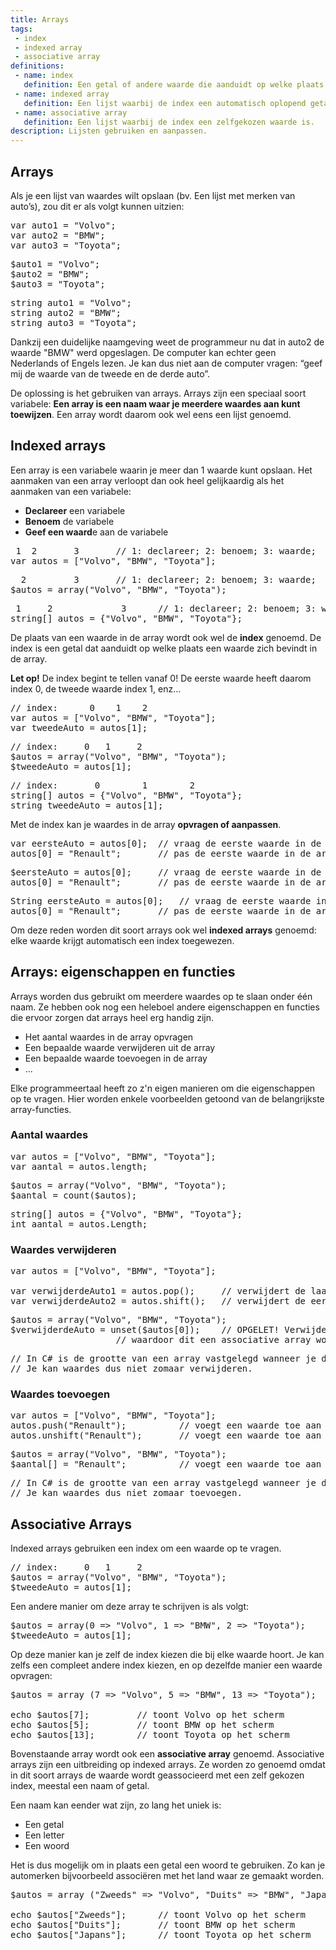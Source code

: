 ```yaml
---
title: Arrays
tags: 
 - index
 - indexed array
 - associative array
definitions:
 - name: index
   definition: Een getal of andere waarde die aanduidt op welke plaats een waarde zich bevindt in de lijst.
 - name: indexed array
   definition: Een lijst waarbij de index een automatisch oplopend getal is. In de meeste programmeertalen begint deze index bij 0 te tellen.
 - name: associative array
   definition: Een lijst waarbij de index een zelfgekozen waarde is.
description: Lijsten gebruiken en aanpassen.
---
```


## Arrays

Als je een lijst van waardes wilt opslaan (bv. Een lijst met merken van auto’s), zou dit er als volgt kunnen uitzien:

<pre class="linenums lang lang-JS">
var auto1 = "Volvo";
var auto2 = "BMW";
var auto3 = "Toyota";
</pre>
<pre class="linenums lang lang-PHP">
$auto1 = "Volvo";
$auto2 = "BMW";
$auto3 = "Toyota";
</pre>
<pre class="linenums lang lang-CS">
string auto1 = "Volvo";
string auto2 = "BMW";
string auto3 = "Toyota";
</pre>

Dankzij een duidelijke naamgeving weet de programmeur nu dat in auto2 de waarde "BMW" werd opgeslagen. De computer kan echter geen Nederlands of Engels lezen. Je kan dus niet aan de computer vragen: “geef mij de waarde van de tweede en de derde auto”.

De oplossing is het gebruiken van arrays. Arrays zijn een speciaal soort variabele: **Een array is een naam waar je meerdere waardes aan kunt toewijzen**. Een array wordt daarom ook wel eens een lijst genoemd.

## Indexed arrays
Een array is een variabele waarin je meer dan 1 waarde kunt opslaan. Het aanmaken van een array verloopt dan ook heel gelijkaardig als het aanmaken van een variabele:

 - **Declareer** een variabele
 - **Benoem** de variabele
 - **Geef een waard**e aan de variabele

<pre class="linenums lang lang-JS">
 1	2	   	3		// 1: declareer; 2: benoem; 3: waarde;
var autos = ["Volvo", "BMW", "Toyota"];
</pre>
<pre class="linenums lang lang-PHP">
  2	   		3		// 1: declareer; 2: benoem; 3: waarde;
$autos = array("Volvo", "BMW", "Toyota");
</pre>
<pre class="linenums lang lang-CS">
 1	   2	   	     3		// 1: declareer; 2: benoem; 3: waarde;
string[] autos = {"Volvo", "BMW", "Toyota"};
</pre>

De plaats van een waarde in de array wordt ook wel de **index** genoemd. De index is een getal dat aanduidt op welke plaats een waarde zich bevindt in de array.

**Let op!** De index begint te tellen vanaf 0! De eerste waarde heeft daarom index 0, de tweede waarde index 1, enz...

<pre class="linenums lang lang-JS">
// index:	   0	1	 2
var autos = ["Volvo", "BMW", "Toyota"];
var tweedeAuto = autos[1];
</pre>
<pre class="linenums lang lang-PHP">
// index:	  0	  1	    2
$autos = array("Volvo", "BMW", "Toyota");
$tweedeAuto = autos[1];
</pre>
<pre class="linenums lang lang-CS">
// index:	    0	     1	      2
string[] autos = {"Volvo", "BMW", "Toyota"};
string tweedeAuto = autos[1];
</pre>

Met de index kan je waardes in de array **opvragen of aanpassen**.

<pre class="linenums lang lang-JS">
var eersteAuto = autos[0];	// vraag de eerste waarde in de array op
autos[0] = "Renault";		// pas de eerste waarde in de array aan
</pre>
<pre class="linenums lang lang-PHP">
$eersteAuto = autos[0];		// vraag de eerste waarde in de array op
autos[0] = "Renault";		// pas de eerste waarde in de array aan
</pre>
<pre class="linenums lang lang-CS">
String eersteAuto = autos[0];	// vraag de eerste waarde in de array op
autos[0] = "Renault";		// pas de eerste waarde in de array aan
</pre>

Om deze reden worden dit soort arrays ook wel **indexed arrays** genoemd: elke waarde krijgt automatisch een index toegewezen.

## Arrays: eigenschappen en functies

Arrays worden dus gebruikt om meerdere waardes op te slaan onder één naam. Ze hebben ook nog een heleboel andere eigenschappen en functies die ervoor zorgen dat arrays heel erg handig zijn. 

 - Het aantal waardes in de array opvragen
 - Een bepaalde waarde verwijderen uit de array
 - Een bepaalde waarde toevoegen in de array
 - ...
 
Elke programmeertaal heeft zo z'n eigen manieren om die eigenschappen op te vragen. Hier worden enkele voorbeelden getoond van de belangrijkste array-functies.

### Aantal waardes

<pre class="linenums lang lang-JS">
var autos = ["Volvo", "BMW", "Toyota"];
var aantal = autos.length;
</pre>
<pre class="linenums lang lang-PHP">
$autos = array("Volvo", "BMW", "Toyota");
$aantal = count($autos);
</pre>
<pre class="linenums lang lang-CS">
string[] autos = {"Volvo", "BMW", "Toyota"};
int aantal = autos.Length;
</pre>

### Waardes verwijderen

<pre class="linenums lang lang-JS">
var autos = ["Volvo", "BMW", "Toyota"];

var verwijderdeAuto1 = autos.pop();		// verwijdert de laatste waarde
var verwijderdeAuto2 = autos.shift();	// verwijdert de eerste waarde
</pre>
<pre class="linenums lang lang-PHP">
$autos = array("Volvo", "BMW", "Toyota");
$verwijderdeAuto = unset($autos[0]);	// OPGELET! Verwijdert OOK de index, 
					// waardoor dit een associative array wordt!
</pre>
<pre class="linenums lang lang-CS">
// In C# is de grootte van een array vastgelegd wanneer je de array aanmaakt.
// Je kan waardes dus niet zomaar verwijderen.
</pre>

### Waardes toevoegen

<pre class="linenums lang lang-JS">
var autos = ["Volvo", "BMW", "Toyota"];
autos.push("Renault");			// voegt een waarde toe aan het einde
autos.unshift("Renault");		// voegt een waarde toe aan het begin
</pre>
<pre class="linenums lang lang-PHP">
$autos = array("Volvo", "BMW", "Toyota");
$aantal[] = "Renault";			// voegt een waarde toe aan het einde
</pre>
<pre class="linenums lang lang-CS">
// In C# is de grootte van een array vastgelegd wanneer je de array aanmaakt.
// Je kan waardes dus niet zomaar toevoegen.
</pre>



<div class="lang lang-PHP"> 

<h2>Associative Arrays</h2>

<p>Indexed arrays gebruiken een index om een waarde op te vragen.</p>

<pre class="linenums lang lang-PHP">
// index:	  0	  1	    2
$autos = array("Volvo", "BMW", "Toyota");
$tweedeAuto = autos[1];
</pre>

<p>Een andere manier om deze array te schrijven is als volgt:</p>

<pre class="linenums lang lang-PHP">
$autos = array(0 =&gt; "Volvo", 1 =&gt; "BMW", 2 =&gt; "Toyota");
$tweedeAuto = autos[1];
</pre>

<p>Op deze manier kan je zelf de index kiezen die bij elke waarde hoort. Je kan zelfs een compleet andere index kiezen, en op dezelfde manier een waarde opvragen:</p>

<pre class="linenums lang lang-PHP">
$autos = array (7 =&gt; "Volvo", 5 =&gt; "BMW", 13 =&gt; "Toyota");

echo $autos[7]; 		// toont Volvo op het scherm
echo $autos[5]; 		// toont BMW op het scherm
echo $autos[13]; 		// toont Toyota op het scherm
</pre>

<p>Bovenstaande array wordt ook een <b>associative array</b> genoemd. Associative arrays zijn een uitbreiding op indexed arrays. Ze worden zo genoemd omdat in dit soort arrays de waarde wordt geassocieerd met een zelf gekozen index, meestal een naam of getal.<p>

<p>Een naam kan eender wat zijn, zo lang het uniek is:</p>
<ul>
	<li>Een getal</li>
 <li>Een letter</li>
 <li>Een woord</li>
</ul>

<p>Het is dus mogelijk om in plaats een getal een woord te gebruiken. Zo kan je automerken bijvoorbeeld associëren met het land waar ze gemaakt worden.</p>

<pre class="linenums lang lang-PHP">
$autos = array ("Zweeds" =&gt; "Volvo", "Duits" =&gt; "BMW", "Japans" =&gt; "Toyota");

echo $autos["Zweeds"]; 		// toont Volvo op het scherm
echo $autos["Duits"]; 		// toont BMW op het scherm
echo $autos["Japans"]; 		// toont Toyota op het scherm
</pre>
